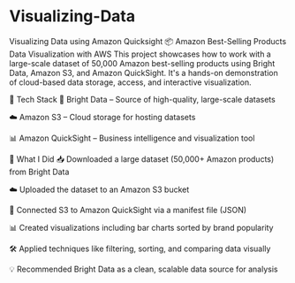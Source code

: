 # Visualizing-Data
Visualizing Data using Amazon Quicksight
📦 Amazon Best-Selling Products Data Visualization with AWS
This project showcases how to work with a large-scale dataset of 50,000 Amazon best-selling products using Bright Data, Amazon S3, and Amazon QuickSight. It's a hands-on demonstration of cloud-based data storage, access, and interactive visualization.

🔧 Tech Stack
📁 Bright Data – Source of high-quality, large-scale datasets

☁️ Amazon S3 – Cloud storage for hosting datasets

📊 Amazon QuickSight – Business intelligence and visualization tool

🚀 What I Did
📥 Downloaded a large dataset (50,000+ Amazon products) from Bright Data

☁️ Uploaded the dataset to an Amazon S3 bucket

🔗 Connected S3 to Amazon QuickSight via a manifest file (JSON)

📊 Created visualizations including bar charts sorted by brand popularity

🛠️ Applied techniques like filtering, sorting, and comparing data visually

💡 Recommended Bright Data as a clean, scalable data source for analysis
